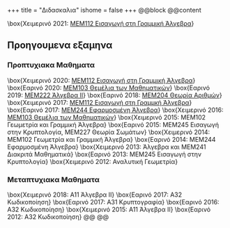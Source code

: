 +++
title = "Διδασκαλια"
ishome = false
+++
@@block
@@content

\box{Χειμερινό 2021: [ΜΕΜ112 Εισαγωγή στη Γραμμική Άλγεβρα](https://polyhedron.math.uoc.gr/2122/moodle/course/view.php?id=16)}

## Προηγουμενα εξαμηνα

### Προπτυχιακα Μαθηματα
 \box{Χειμερινό 2020: [ΜΕΜ112 Εισαγωγή στη Γραμμική Άλγεβρα](https://elearn.uoc.gr/course/view.php?id=2494)}
 \box{Εαρινό 2020: [ΜΕΜ103 Θεμέλια των Μαθηματικών](https://polygon.math.uoc.gr/1920/moodle/course/view.php?id=8#section-0)}
 \box{Εαρινό 2019: [ΜΕΜ222 Άλγεβρα ΙΙ](https://polygon.math.uoc.gr/1819/moodle/course/view.php?id=16)}
 \box{Εαρινό 2018: [ΜΕΜ204 Θεωρία Αριθμών](https://polygon.math.uoc.gr/1718/moodle/course/view.php?id=8)}
 \box{Χειμερινό 2017: [ΜΕΜ112 Εισαγωγή στη Γραμμκή Άλγεβρα](https://polygon.math.uoc.gr/1718/moodle/course/view.php?id=5)}
 \box{Εαρινό 2017: [ΜΕΜ244 Εφαρμοσμένη Άλγεβρα](http://euler.math.uoc.gr/~moodle/moodle1617/course/view.php?id=8)}
 \box{Χειμερινό 2016: [ΜΕΜ103 Θεμέλια των Μαθηματικών](http://euler.math.uoc.gr/~moodle/moodle1617/course/view.php?id=2)}
 \box{Χειμερινό 2015: ΜΕΜ102 Γεωμετρία και Γραμμική Άλγεβρα}
 \box{Εαρινό 2015: ΜΕΜ245 Εισαγωγή στην Κρυπτολογία,  ΜΕΜ227 Θεωρία Σωμάτων}
 \box{Χειμερινό 2014: ΜΕΜ102 Γεωμετρία και Γραμμική Άλγεβρα}
 \box{Εαρινό 2014: ΜΕΜ244 Εφαρμοσμένη Άλγεβρα}
 \box{Χειμερινό 2013: Άλγεβρα και ΜΕΜ241 Διακριτά Μαθηματικά}
 \box{Εαρινό 2013: ΜΕΜ245 Εισαγωγή στην Κρυπτολογία}
 \box{Χειμερινό 2012: Αναλυτική Γεωμετρία}

### Μεταπτυχιακα Μαθηματα
 \box{Χειμερινό 2018: Α11 Άλγεβρα ΙΙ}
 \box{Εαρινό 2017: Α32 Κωδικοποίηση}
 \box{Εαρινό 2017: Α31 Κρυπτογραφία}
 \box{Εαρινό 2016: Α32 Κωδικοποίηση}
 \box{Χειμερινό 2015: Α11 Άλγεβρα ΙΙ}
 \box{Εαρινό 2012: Α32 Κωδικοποίηση}
@@
@@

